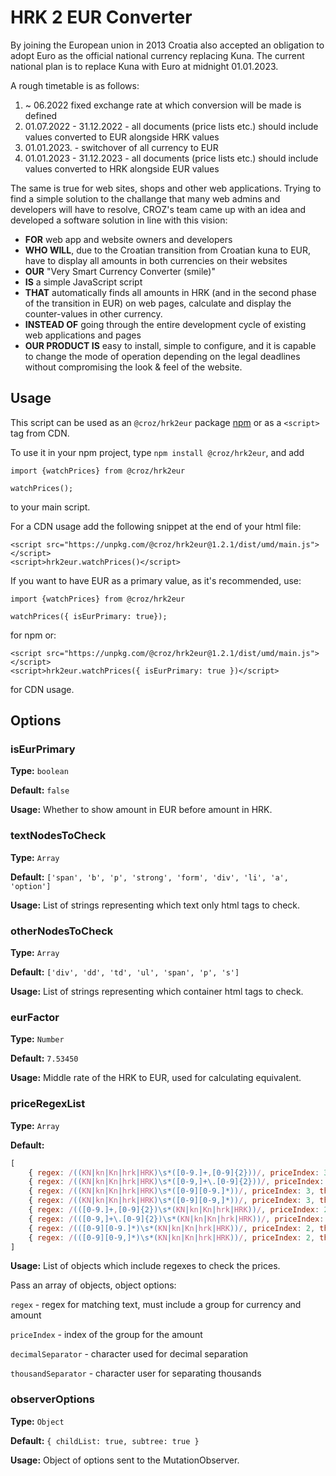# HRK 2 EUR Converter

By joining the European union in 2013 Croatia also accepted an obligation to adopt Euro as the official national
 currency replacing Kuna. The current national plan is to replace Kuna with Euro at midnight 01.01.2023.

A rough timetable is as follows:

1. ~ 06.2022 fixed exchange rate at which conversion will be made is defined
2. 01.07.2022 - 31.12.2022 - all documents (price lists etc.) should include values converted to EUR alongside HRK values
3. 01.01.2023. - switchover of all currency to EUR
4. 01.01.2023 - 31.12.2023 - all documents (price lists etc.) should include values converted to HRK alongside EUR values

The same is true for web sites, shops and other web applications. Trying to find a simple solution to the challange that many web 
admins and developers will have to resolve, CROZ's team came up with an idea and developed a software solution in line with this vision:

- **FOR** web app and website owners and developers
- **WHO WILL**, due to the Croatian transition from Croatian kuna to EUR, have to display all amounts in both currencies on their websites
- **OUR** "Very Smart Currency Converter (smile)" 
- **IS** a simple JavaScript script
- **THAT** automatically finds all amounts in HRK (and in the second phase of the transition in EUR) on web pages, 
calculate and display the counter-values in other currency.
- **INSTEAD OF** going through the entire development cycle of existing web applications and pages 
- **OUR PRODUCT IS** easy to install, simple to configure, and it is capable to change the mode of operation 
depending on the legal deadlines without compromising the look & feel of the website.

## Usage

This script can be used as an `@croz/hrk2eur` package [npm](https://www.npmjs.com/package/@croz/hrk2eur) or as a `<script>` tag from CDN.

To use it in your npm project, type `npm install @croz/hrk2eur`, and add 
```
import {watchPrices} from @croz/hrk2eur

watchPrices();
``` 
to your main script.


For a CDN usage add the following snippet at the end of your html file: 

```
<script src="https://unpkg.com/@croz/hrk2eur@1.2.1/dist/umd/main.js"></script>
<script>hrk2eur.watchPrices()</script>
```

If you want to have EUR as a primary value, as it's recommended, use:

```
import {watchPrices} from @croz/hrk2eur

watchPrices({ isEurPrimary: true});
``` 
for npm or:

```
<script src="https://unpkg.com/@croz/hrk2eur@1.2.1/dist/umd/main.js"></script>
<script>hrk2eur.watchPrices({ isEurPrimary: true })</script>
```
for CDN usage.

## Options

### isEurPrimary

**Type:** `boolean`

**Default:** `false`

**Usage:** Whether to show amount in EUR before amount in HRK.

### textNodesToCheck

**Type:** `Array`

**Default:** `['span', 'b', 'p', 'strong', 'form', 'div', 'li', 'a', 'option']`

**Usage:** List of strings representing which text only html tags to check.

### otherNodesToCheck

**Type:** `Array`

**Default:** `['div', 'dd', 'td', 'ul', 'span', 'p', 's']`

**Usage:** List of strings representing which container html tags to check.

### eurFactor

**Type:** `Number`

**Default:** `7.53450`

**Usage:** Middle rate of the HRK to EUR, used for calculating equivalent.

### priceRegexList

**Type:** `Array`

**Default:** 
```javascript
[
    { regex: /((KN|kn|Kn|hrk|HRK)\s*([0-9.]+,[0-9]{2}))/, priceIndex: 3, decimalSeparator: ',', thousandSeparator: '.' },  // HRK 2.000,00
    { regex: /((KN|kn|Kn|hrk|HRK)\s*([0-9,]+\.[0-9]{2}))/, priceIndex: 3, decimalSeparator: '.', thousandSeparator: ',' }, // HRK 2,000.00
    { regex: /((KN|kn|Kn|hrk|HRK)\s*([0-9][0-9.]*))/, priceIndex: 3, thousandSeparator: '.' }, // HRK 1.000
    { regex: /((KN|kn|Kn|hrk|HRK)\s*([0-9][0-9,]*))/, priceIndex: 3, thousandSeparator: ',' }, // HRK 20,000
    { regex: /(([0-9.]+,[0-9]{2})\s*(KN|kn|Kn|hrk|HRK))/, priceIndex: 2, decimalSeparator: ',', thousandSeparator: '.' }, // 2.000,00 HRK
    { regex: /(([0-9,]+\.[0-9]{2})\s*(KN|kn|Kn|hrk|HRK))/, priceIndex: 2, decimalSeparator: '.', thousandSeparator: ',' }, // 2,000.00 HRK
    { regex: /(([0-9][0-9.]*)\s*(KN|kn|Kn|hrk|HRK))/, priceIndex: 2, thousandSeparator: '.' }, // 20.000 kn
    { regex: /(([0-9][0-9,]*)\s*(KN|kn|Kn|hrk|HRK))/, priceIndex: 2, thousandSeparator: ',' }, // 20,000 kn
]
```

**Usage:** List of objects which include regexes to check the prices.

Pass an array of objects, object options:

`regex` - regex for matching text, must include a group for currency and amount

`priceIndex` - index of the group for the amount

`decimalSeparator` - character used for decimal separation

`thousandSeparator` - character user for separating thousands

### observerOptions

**Type:** `Object`

**Default:** `{ childList: true, subtree: true }`

**Usage:** Object of options sent to the MutationObserver.
